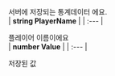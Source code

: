 
서버에 저장되는 통계데이터 에요. 
<br>
| **string PlayerName** |
| :--- |

플레이어 이름이에요 
<br>
| **number Value** |
| :--- |

저장된 값 
